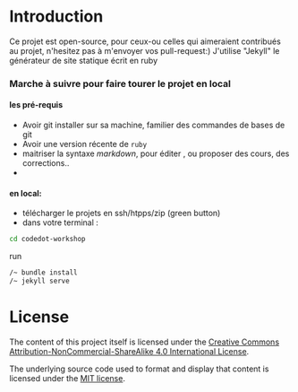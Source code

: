 # Introduction
Ce projet est open-source, pour ceux-ou celles qui aimeraient contribués au projet, n'hesitez pas à m'envoyer vos pull-request:)
J'utilise "Jekyll" le générateur de site statique écrit en ruby 

### Marche à suivre pour faire tourer le projet en local 

#### les pré-requis
- Avoir git installer sur sa machine, familier des commandes de bases de git
- Avoir une version récente de `ruby` 
- maitriser la syntaxe *markdown*, pour éditer , ou proposer des cours, des corrections.. 
- 

#### en local: 
- télécharger le projets en ssh/htpps/zip (green button)
- dans votre terminal : 
```bash
cd codedot-workshop
```

run 
```bash 
/~ bundle install 
/~ jekyll serve 
```







# License

The content of this project itself is licensed under the [Creative Commons Attribution-NonCommercial-ShareAlike 4.0 International License](https://creativecommons.org/licenses/by-nc-sa/4.0/).

The underlying source code used to format and display that content is licensed under the [MIT license](https://opensource.org/licenses/mit-license.php).
